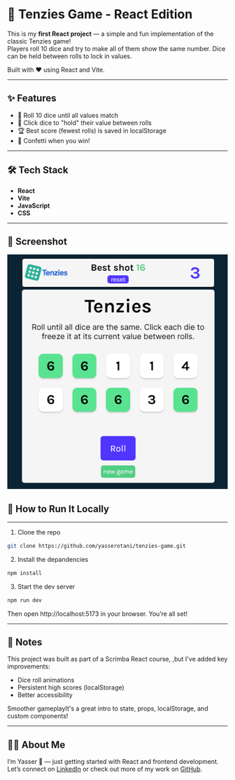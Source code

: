 # 🎲 Tenzies Game - React Edition

This is my **first React project** — a simple and fun implementation of the classic Tenzies game!  
Players roll 10 dice and try to make all of them show the same number. Dice can be held between rolls to lock in values.

Built with ❤️ using React and Vite.

---

## ✨ Features

- 🎲 Roll 10 dice until all values match
- 📌 Click dice to "hold" their value between rolls
- 🏆 Best score (fewest rolls) is saved in localStorage
- 🎉 Confetti when you win!

---

## 🛠️ Tech Stack

- **React**
- **Vite**
- **JavaScript**
- **CSS**

---

## 📸 Screenshot

![Game Screenshot](./img/screenshot.png)

## 🚀 How to Run It Locally

---

1. Clone the repo

```bash
git clone https://github.com/yasserotani/tenzies-game.git
```

2. Install the depandencies

```bash
npm install
```

3. Start the dev server

```bash
npm run dev
```

Then open http://localhost:5173 in your browser. You’re all set!

---

## 📌 Notes

This project was built as part of a Scrimba React course,
,but I've added key improvements:

- Dice roll animations
- Persistent high scores (localStorage)
- Better accessibility

Smoother gameplayIt's a great intro to state, props, localStorage, and custom components!

---

## 🙋‍♂️ About Me

I’m Yasser 👋 — just getting started with React and frontend development.  
Let’s connect on [LinkedIn](https://www.linkedin.com/in/yasser-otane-8b68492a7/) or check out more of my work on [GitHub](https://github.com/yasserotani).
